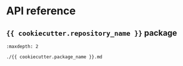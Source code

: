# API reference

## `{{ cookiecutter.repository_name }}` package

```{toctree}
:maxdepth: 2

./{{ cookiecutter.package_name }}.md
```
